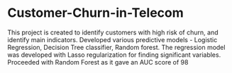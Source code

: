 # Customer-Churn-in-Telecom
This project is created to identify customers with high risk of churn, and identify main indicators. Developed various predictive models - Logistic Regression, Decision Tree classifier, Random forest. The regression model was developed with Lasso regularization for finding significant variables. Proceeded with Random Forest as it gave an AUC score of 98

